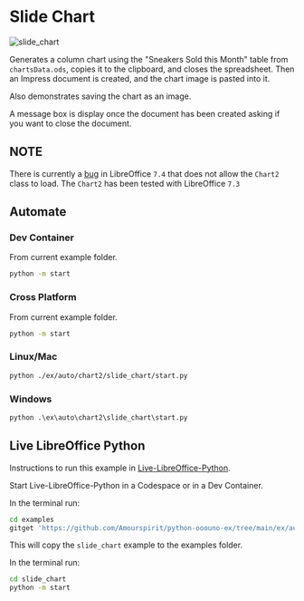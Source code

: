 # Slide Chart

![slide_chart](https://user-images.githubusercontent.com/4193389/198894178-1c6b79bf-185f-44e0-b061-3c026da88384.png)

Generates a column chart using the "Sneakers Sold this Month" table from `chartsData.ods`, copies it to the clipboard, and closes the spreadsheet. Then an Impress document is created, and the chart image is pasted into it.

Also demonstrates saving the chart as an image.

A message box is display once the document has been created asking if you want to close the document.

## NOTE

There is currently a [bug](https://bugs.documentfoundation.org/show_bug.cgi?id=151846) in LibreOffice `7.4` that does not allow the `Chart2` class to load.
The `Chart2` has been tested with LibreOffice `7.3`

## Automate

### Dev Container

From current example folder.

```sh
python -m start
```

### Cross Platform

From current example folder.

```sh
python -m start
```

### Linux/Mac

```sh
python ./ex/auto/chart2/slide_chart/start.py
```

### Windows

```ps
python .\ex\auto\chart2\slide_chart\start.py
```

## Live LibreOffice Python

Instructions to run this example in [Live-LibreOffice-Python](https://github.com/Amourspirit/live-libreoffice-python).

Start Live-LibreOffice-Python in a Codespace or in a Dev Container.

In the terminal run:

```bash
cd examples
gitget 'https://github.com/Amourspirit/python-ooouno-ex/tree/main/ex/auto/chart2/slide_chart'
```

This will copy the `slide_chart` example to the examples folder.

In the terminal run:

```bash
cd slide_chart
python -m start
```

